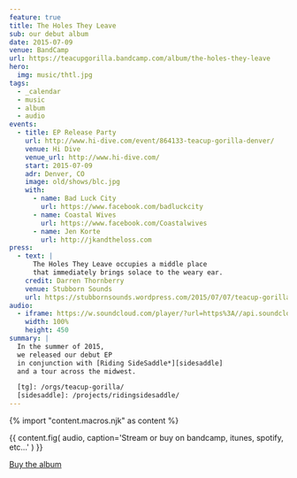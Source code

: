 ```yaml
---
feature: true
title: The Holes They Leave
sub: our debut album
date: 2015-07-09
venue: BandCamp
url: https://teacupgorilla.bandcamp.com/album/the-holes-they-leave
hero:
  img: music/thtl.jpg
tags:
  - _calendar
  - music
  - album
  - audio
events:
  - title: EP Release Party
    url: http://www.hi-dive.com/event/864133-teacup-gorilla-denver/
    venue: Hi Dive
    venue_url: http://www.hi-dive.com/
    start: 2015-07-09
    adr: Denver, CO
    image: old/shows/blc.jpg
    with:
      - name: Bad Luck City
        url: https://www.facebook.com/badluckcity
      - name: Coastal Wives
        url: https://www.facebook.com/Coastalwives
      - name: Jen Korte
        url: http://jkandtheloss.com
press:
  - text: |
      The Holes They Leave occupies a middle place
      that immediately brings solace to the weary ear.
    credit: Darren Thornberry
    venue: Stubborn Sounds
    url: https://stubbornsounds.wordpress.com/2015/07/07/teacup-gorilla-the-holes-they-leave-in-review/
audio:
  - iframe: https://w.soundcloud.com/player/?url=https%3A//api.soundcloud.com/playlists/118973549&color=%23ff5500&auto_play=false&hide_related=false&show_comments=true&show_user=true&show_reposts=false&show_teaser=true
    width: 100%
    height: 450
summary: |
  In the summer of 2015,
  we released our debut EP
  in conjunction with [Riding SideSaddle*][sidesaddle]
  and a tour across the midwest.

  [tg]: /orgs/teacup-gorilla/
  [sidesaddle]: /projects/ridingsidesaddle/
---
```


{% import "content.macros.njk" as content %}

{{ content.fig(
  audio,
  caption='Stream or buy on bandcamp, itunes, spotify, etc…'
) }}

[Buy the album](http://teacupgorilla.bandcamp.com/album/the-holes-they-leave)

